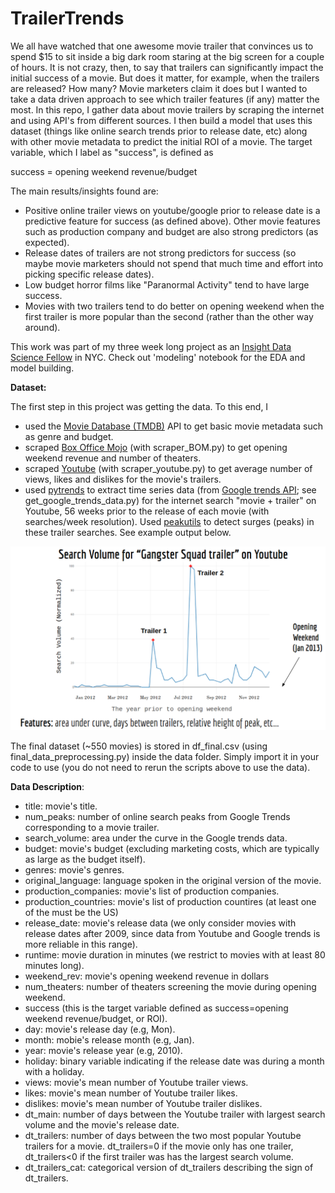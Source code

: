 # TrailerTrends
We all have watched that one awesome movie trailer that convinces us to spend $15 to sit inside a big dark room staring at the big screen for a couple of hours. It is not crazy, then, to say that trailers can significantly impact the initial success of a movie. But does it matter, for example, when the trailers are released? How many? Movie marketers claim it does but I wanted to take a data driven approach to see which trailer features (if any) matter the most. In this repo, I gather data about movie trailers by scraping the internet and using API's from different sources. I then build a model that uses this dataset (things like online search trends prior to release date, etc) along with other movie metadata to predict the initial ROI of a movie. The target variable, which I label as "success", is defined as

success = opening weekend revenue/budget

The main results/insights found are:
* Positive online trailer views on youtube/google prior to release date is a predictive feature for success (as defined above). Other movie features such as production company and budget are also strong predictors (as expected).
* Release dates of trailers are not strong predictors for success (so maybe movie marketers should not spend that much time and effort into picking specific release dates). 
* Low budget horror films like "Paranormal Activity" tend to have large success.
* Movies with two trailers tend to do better on opening weekend when the first trailer is more popular than the second (rather than the other way around).

This work was part of my three week long project as an [Insight Data Science Fellow](http://insightdatascience.com/) in NYC. Check out 'modeling' notebook for the EDA and model building.

**Dataset:**

The first step in this project was getting the data. To this end, I
* used the [Movie Database (TMDB)](https://www.themoviedb.org/?language=en) API to get basic movie metadata such as genre and budget.
* scraped [Box Office Mojo](http://www.boxofficemojo.com/) (with scraper_BOM.py) to get opening weekend revenue and number of theaters.
* scraped [Youtube](https://www.youtube.com/) (with scraper_youtube.py) to get average number of views, likes and dislikes for the movie's trailers.
* used [pytrends](https://github.com/GeneralMills/pytrends) to extract time series data (from [Google trends API](https://trends.google.com/trends/explore?q=Thor:%20Ragnarok%20trailer); see get_google_trends_data.py) for the internet search "movie + trailer" on Youtube, 56 weeks prior to the release of each movie (with searches/week resolution). Used [peakutils](https://pypi.python.org/pypi/PeakUtils) to detect surges (peaks) in these trailer searches. See example output below.

![alt text](trends.png "Example")

The final dataset (~550 movies) is stored in df_final.csv (using final_data_preprocessing.py) inside the data folder. Simply import it in your code to use (you do not need to rerun the scripts above to use the data). 

**Data Description**:
* title: movie's title.
* num_peaks: number of online search peaks from Google Trends corresponding to a movie trailer. 
* search_volume: area under the curve in the Google trends data.
* budget: movie's budget (excluding marketing costs, which are typically as large as the budget itself).
* genres: movie's genres.
* original_language: language spoken in the original version of the movie.
* production_companies: movie's list of production companies.
* production_countries: movie's list of production countires (at least one of the must be the US)
* release_date: movie's release data (we only consider movies with release dates after 2009, since data from Youtube and Google trends is more reliable in this range).
* runtime: movie duration in minutes (we restrict to movies with at least 80 minutes long).
* weekend_rev: movie's opening weekend revenue in dollars
* num_theaters: number of theaters screening the movie during opening weekend.
* success (this is the target variable defined as success=opening weekend revenue/budget, or ROI).
* day: movie's release day (e.g, Mon).
* month: mobie's release month (e.g, Jan).
* year: movie's release year (e.g, 2010).
* holiday: binary variable indicating if the release date was during a month with a holiday.
* views: movie's mean number of Youtube trailer views.
* likes: movie's mean number of Youtube trailer likes.
* dislikes: movie's mean number of Youtube trailer dislikes.
* dt_main: number of days between the Youtube trailer with largest search volume and the movie's release date.
* dt_trailers: number of days between the two most popular Youtube trailers for a movie. dt_trailers=0 if the movie only has one trailer, dt_trailers<0 if the first trailer was has the largest search volume.
* dt_trailers_cat: categorical version of dt_trailers describing the sign of dt_trailers.  



